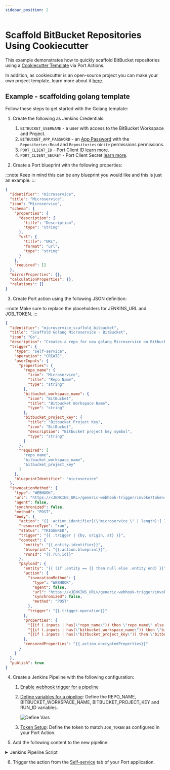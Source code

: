 ```yaml
---
sidebar_position: 2
---
```


# Scaffold BitBucket Repositories Using Cookiecutter

This example demonstrates how to quickly scaffold BitBucket repositories using a [Cookiecutter Template](https://www.cookiecutter.io/templates) via Port Actions.

In addition, as cookiecutter is an open-source project you can make your own project template, learn more about it [here](https://cookiecutter.readthedocs.io/en/2.0.2/tutorials.html#create-your-very-own-cookiecutter-project-template).

## Example - scaffolding golang template

Follow these steps to get started with the Golang template:

1. Create the following as Jenkins Credentials:

   1. `BITBUCKET_USERNAME` - a user with access to the BitBucket Workspace and Project.
   2. `BITBUCKET_APP_PASSWORD` - an [App Password](https://support.atlassian.com/bitbucket-cloud/docs/app-passwords/) with the `Repositories:Read` and `Repositories:Write` permissions permissions.
   3. `PORT_CLIENT_ID` - Port Client ID [learn more](/build-your-software-catalog/custom-integration/api/#get-api-token).
   4. `PORT_CLIENT_SECRET` - Port Client Secret [learn more](/build-your-software-catalog/custom-integration/api/#get-api-token).

2. Create a Port blueprint with the following properties:

:::note
Keep in mind this can be any blueprint you would like and this is just an example.
:::

```json showLineNumbers
{
  "identifier": "microservice",
  "title": "Microservice",
  "icon": "Microservice",
  "schema": {
    "properties": {
      "description": {
        "title": "Description",
        "type": "string"
      },
      "url": {
        "title": "URL",
        "format": "url",
        "type": "string"
      }
    },
    "required": []
  },
  "mirrorProperties": {},
  "calculationProperties": {},
  "relations": {}
}
```

3. Create Port action using the following JSON definition:

:::note
Make sure to replace the placeholders for JENKINS_URL and JOB_TOKEN.
:::

```json showLineNumbers
{
  "identifier": "microservice_scaffold_bitbucket",
  "title": "Scaffold Golang Microservice - BitBucket",
  "icon": "Go",
  "description": "Creates a repo for new golang Microservice on Bitbucket",
  "trigger": {
    "type": "self-service",
    "operation": "CREATE",
    "userInputs": {
      "properties": {
        "repo_name": {
          "icon": "Microservice",
          "title": "Repo Name",
          "type": "string"
        },
        "bitbucket_workspace_name": {
          "icon": "BitBucket",
          "title": "Bitbucket Workspace Name",
          "type": "string"
        },
        "bitbucket_project_key": {
          "title": "Bitbucket Project Key",
          "icon": "BitBucket",
          "description": "Bitbucket project key symbol",
          "type": "string"
        }
      },
      "required": [
        "repo_name",
        "bitbucket_workspace_name",
        "bitbucket_project_key"
      ]
    },
    "blueprintIdentifier": "microservice"
  },
  "invocationMethod": {
    "type": "WEBHOOK",
    "url": "https://<JENKINS_URL>/generic-webhook-trigger/invoke?token=<JOB_TOKEN>",
    "agent": false,
    "synchronized": false,
    "method": "POST",
    "body": {
      "action": "{{ .action.identifier[(\"microservice_\" | length):] }}",
      "resourceType": "run",
      "status": "TRIGGERED",
      "trigger": "{{ .trigger | {by, origin, at} }}",
      "context": {
        "entity": "{{.entity.identifier}}",
        "blueprint": "{{.action.blueprint}}",
        "runId": "{{.run.id}}"
      },
      "payload": {
        "entity": "{{ (if .entity == {} then null else .entity end) }}",
        "action": {
          "invocationMethod": {
            "type": "WEBHOOK",
            "agent": false,
            "url": "https://<JENKINS_URL>/generic-webhook-trigger/invoke?token=<JOB_TOKEN>",
            "synchronized": false,
            "method": "POST"
          },
          "trigger": "{{.trigger.operation}}"
        },
        "properties": {
          "{{if (.inputs | has(\"repo_name\")) then \"repo_name\" else null end}}": "{{.inputs.\"repo_name\"}}",
          "{{if (.inputs | has(\"bitbucket_workspace_name\")) then \"bitbucket_workspace_name\" else null end}}": "{{.inputs.\"bitbucket_workspace_name\"}}",
          "{{if (.inputs | has(\"bitbucket_project_key\")) then \"bitbucket_project_key\" else null end}}": "{{.inputs.\"bitbucket_project_key\"}}"
        },
        "censoredProperties": "{{.action.encryptedProperties}}"
      }
    }
  },
  "publish": true
}
```

4. Create a Jenkins Pipeline with the following configuration:

   1. [Enable webhook trigger for a pipeline](../jenkins-pipeline.md#enabling-webhook-trigger-for-a-pipeline)
   2. [Define variables for a pipeline](../jenkins-pipeline.md#defining-variables): Define the REPO_NAME, BITBUCKET_WORKSPACE_NAME, BITBUCKET_PROJECT_KEY and RUN_ID variables.

      ![Define Vars](/img/self-service-actions/setup-backend/jenkins-pipeline/scaffold-jenkins-bitbucket-vars.png)

   3. [Token Setup](../jenkins-pipeline.md#token-setup): Define the token to match `JOB_TOKEN` as configured in your Port Action.

5. Add the following content to the new pipeline:

<details>
<summary>Jenkins Pipeline Script</summary>

```yml showLineNumbers
import groovy.json.JsonSlurper

pipeline {
    agent any

    environment {
        COOKIECUTTER_TEMPLATE = 'https://github.com/lacion/cookiecutter-golang'
        REPO_NAME = "${REPO_NAME}"
        BITBUCKET_WORKSPACE_NAME = "${BITBUCKET_WORKSPACE_NAME}"
        BITBUCKET_PROJECT_KEY = "${BITBUCKET_PROJECT_KEY}"
        SCAFFOLD_DIR = "scaffold_${REPO_NAME}"
        PORT_ACCESS_TOKEN = ""
        PORT_BLUEPRINT_ID = "microservice"
        PORT_RUN_ID = "${RUN_ID}"
    }

    stages {
        stage('Get access token') {
            steps {
                script {
                    withCredentials([
                        string(credentialsId: 'PORT_CLIENT_ID', variable: 'PORT_CLIENT_ID'),
                        string(credentialsId: 'PORT_CLIENT_SECRET', variable: 'PORT_CLIENT_SECRET')
                    ]) {
                        // Execute the curl command and capture the output
                        def result = sh(returnStdout: true, script: """
                            accessTokenPayload=\$(curl -X POST \
                                -H "Content-Type: application/json" \
                                -d '{"clientId": "${PORT_CLIENT_ID}", "clientSecret": "${PORT_CLIENT_SECRET}"}' \
                                -s "https://api.getport.io/v1/auth/access_token")
                            echo \$accessTokenPayload
                        """)

                        // Parse the JSON response using JsonSlurper
                        def jsonSlurper = new JsonSlurper()
                        def payloadJson = jsonSlurper.parseText(result.trim())

                        // Access the desired data from the payload
                        PORT_ACCESS_TOKEN = payloadJson.accessToken
                    }

                }
            }
        } // end of stage Get access token

        stage('Create BitBucket Repository') {
            steps {
                script {
                    def logs_report_response = sh(script: """
                        curl -X POST \
                          -H "Content-Type: application/json" \
                          -H "Authorization: Bearer ${PORT_ACCESS_TOKEN}" \
                          -d '{"message": "Creating BitBucket repository: ${REPO_NAME} in Workspace: ${BITBUCKET_WORKSPACE_NAME}, Project: ${BITBUCKET_PROJECT_KEY}..."}' \
                             "https://api.getport.io/v1/actions/runs/${PORT_RUN_ID}/logs"
                    """, returnStdout: true)

                    println(logs_report_response)
                }
                script {
                    withCredentials([
                        string(credentialsId: 'BITBUCKET_USERNAME', variable: 'BITBUCKET_USERNAME'),
                        string(credentialsId: 'BITBUCKET_APP_PASSWORD', variable: 'BITBUCKET_APP_PASSWORD')
                    ]) {
                        sh """
                            curl -i -u ${BITBUCKET_USERNAME}:${BITBUCKET_APP_PASSWORD} \\
                            -d '{"is_private": true, "scm": "git", "project": {"key": "${BITBUCKET_PROJECT_KEY}"}}' \\
                            https://api.bitbucket.org/2.0/repositories/${BITBUCKET_WORKSPACE_NAME}/${REPO_NAME}
                        """
                    }
                }
            }
        } // end of stage Create BitBucket Repository

        stage('Scaffold Cookiecutter Template') {
            steps {
                script {
                    def logs_report_response = sh(script: """
                        curl -X POST \
                          -H "Content-Type: application/json" \
                          -H "Authorization: Bearer ${PORT_ACCESS_TOKEN}" \
                          -d '{"message": "Scaffolding ${REPO_NAME}..."}' \
                             "https://api.getport.io/v1/actions/runs/${PORT_RUN_ID}/logs"
                    """, returnStdout: true)

                    println(logs_report_response)
                }
                script {
                    withCredentials([
                        string(credentialsId: 'BITBUCKET_USERNAME', variable: 'BITBUCKET_USERNAME'),
                        string(credentialsId: 'BITBUCKET_APP_PASSWORD', variable: 'BITBUCKET_APP_PASSWORD')
                    ]) {
                        def yamlContent = """
default_context:
  full_name: "Full Name"
  github_username: "bitbucketuser"
  app_name: "${REPO_NAME}"
  project_short_description": "A Golang project."
  docker_hub_username: "dockerhubuser"
  docker_image: "dockerhubuser/alpine-base-image:latest"
  docker_build_image: "dockerhubuser/alpine-golang-buildimage"
"""
                    // Write the YAML content to a file
                    writeFile(file: 'cookiecutter.yaml', text: yamlContent)

                        sh("""
                            rm -rf ${SCAFFOLD_DIR} ${REPO_NAME}
                            git clone https://${BITBUCKET_USERNAME}:${BITBUCKET_APP_PASSWORD}@bitbucket.org/${BITBUCKET_WORKSPACE_NAME}/${REPO_NAME}.git

                            cookiecutter ${COOKIECUTTER_TEMPLATE} --output-dir ${SCAFFOLD_DIR} --no-input --config-file cookiecutter.yaml -f

                            rm -rf ${SCAFFOLD_DIR}/${REPO_NAME}/.git*
                            cp -r ${SCAFFOLD_DIR}/${REPO_NAME}/* "${REPO_NAME}/"

                            cd ${REPO_NAME}
                            git config user.name "Jenkins Pipeline Bot"
                            git config user.email "jenkins-pipeline[bot]@users.noreply.jenkins.com"
                            git add .
                            git commit -m "Scaffolded project ${REPO_NAME}"
                            git push -u origin master
                            cd ..

                            rm -rf ${SCAFFOLD_DIR} ${REPO_NAME}
                        """)
                    }

                }
            }
        } // end of stage Clone Cookiecutter Template

        stage('CREATE Microservice entity') {
            steps {
                script {
                    def logs_report_response = sh(script: """
                        curl -X POST \
                          -H "Content-Type: application/json" \
                          -H "Authorization: Bearer ${PORT_ACCESS_TOKEN}" \
                          -d '{"message": "Creating ${REPO_NAME} Microservice Port entity..."}' \
                             "https://api.getport.io/v1/actions/runs/${PORT_RUN_ID}/logs"
                    """, returnStdout: true)

                    println(logs_report_response)
                }
                script {
                    def status_report_response = sh(script: """
						curl --location --request POST "https://api.getport.io/v1/blueprints/$PORT_BLUEPRINT_ID/entities?upsert=true&run_id=$PORT_RUN_ID&create_missing_related_entities=true" \
        --header "Authorization: Bearer $PORT_ACCESS_TOKEN" \
        --header "Content-Type: application/json" \
        --data-raw '{
				"identifier": "${REPO_NAME}",
				"title": "${REPO_NAME}",
				"properties": {"description":"${REPO_NAME} golang project","url":"https://bitbucket.org/${BITBUCKET_WORKSPACE_NAME}/${REPO_NAME}/src"},
				"relations": {}
			}'

                    """, returnStdout: true)

                    println(status_report_response)
                }
            }
        } // end of stage CREATE Microservice entity

        stage('Update Port Run Status') {
            steps {
                script {
                    def status_report_response = sh(script: """
                        curl -X PATCH \
                          -H "Content-Type: application/json" \
                          -H "Authorization: Bearer ${PORT_ACCESS_TOKEN}" \
                          -d '{"status":"SUCCESS", "message": {"run_status": "Scaffold Jenkins Pipeline completed successfully!"}}' \
                             "https://api.getport.io/v1/actions/runs/${PORT_RUN_ID}"
                    """, returnStdout: true)

                    println(status_report_response)
                }
            }
        } // end of stage Update Port Run Status
    }

    post {

        failure {
            // Update Port Run failed.
            script {
                def status_report_response = sh(script: """
                    curl -X PATCH \
                        -H "Content-Type: application/json" \
                        -H "Authorization: Bearer ${PORT_ACCESS_TOKEN}" \
                        -d '{"status":"FAILURE", "message": {"run_status": "Failed to Scaffold ${REPO_NAME}"}}' \
                            "https://api.getport.io/v1/actions/runs/${PORT_RUN_ID}"
                """, returnStdout: true)

                println(status_report_response)
            }
        }

        // Clean after build
        always {
            cleanWs(cleanWhenNotBuilt: false,
                    deleteDirs: true,
                    disableDeferredWipeout: false,
                    notFailBuild: true,
                    patterns: [[pattern: '.gitignore', type: 'INCLUDE'],
                               [pattern: '.propsfile', type: 'EXCLUDE']])
        }
    }
}
```

</details>

6. Trigger the action from the [Self-service](https://app.getport.io/self-serve) tab of your Port application.
